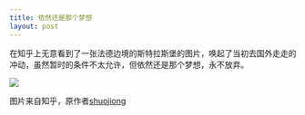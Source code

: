 ```yaml
---
title: 依然还是那个梦想
layout: post
---
```


在知乎上无意看到了一张法德边境的斯特拉斯堡的图片，唤起了当初去国外走走的冲动，虽然暂时的条件不太允许，但依然还是那个梦想，永不放弃。

![](http://pic1.zhimg.com/26fbece4923e7d821fff420dda651748_b.jpg)

图片来自知乎，原作者[shuojiong](http://www.zhihu.com/people/shuojiong)
